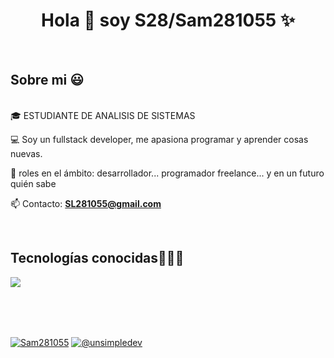 <h1 align="center">Hola 👋  soy S28/Sam281055 ✨ </h1> 
<br>
<h2>Sobre mi 😃</h2>
<!--Intro start-->

<p align="left">
  <br>
🎓 ESTUDIANTE DE ANALISIS DE SISTEMAS

💻 Soy un fullstack developer, me apasiona programar y aprender cosas nuevas.

📝 roles en el ámbito: desarrollador... programador freelance... y en un futuro quién sabe

📫 Contacto: **SL281055@gmail.com**
<!--Intro end-->
  </p>
<br>

<h2 >Tecnologías conocidas👨🏻‍💻</h2>
<!--tech stack icons-->
<p align="left">
  <a href="https://skillicons.dev">
    <img src="https://skillicons.dev/icons?i=androidstudio,aws,angular,bun,cs,java,idea,py,dotnet,react,css,html,js,ts,nestjs,tailwind,nodejs,mysql,sqlite,firebase,git,gitlab,github,postman,vscode,bash,linux,mint,ps&perline=12" />
  </a>
</p>
<br>
<br>
<br>
<p align="left">
<a href="https://www.linkedin.com/in/samuel-lin-279119255/" target="blank"><img align="center" src="https://img.shields.io/badge/LinkedIn-0077B5?style=for-the-badge&logo=linkedin&logoColor=white" alt="Sam281055"/></a>
<a href = "mailto:SL281055@gmail.com" target="blank"><img align="center" src="https://img.shields.io/badge/Gmail-D14836?style=for-the-badge&logo=gmail&logoColor=white" alt="@unsimpledev"  /></a>
  </p>

